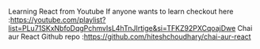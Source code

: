 Learning React from  Youtube
If anyone wants to  learn checkout here :https://youtube.com/playlist?list=PLu71SKxNbfoDqgPchmvIsL4hTnJIrtige&si=TFKZ92PXCqoajDwe
Chai aur React Github repo :https://github.com/hiteshchoudhary/chai-aur-react

